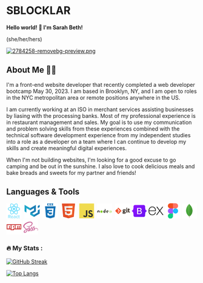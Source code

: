 # SBLOCKLAR

**Hello world! 👋 I'm Sarah Beth!**

(she/her/hers)

[![2784258-removebg-preview.png](https://i.postimg.cc/jqJWkv3Z/2784258-removebg-preview.png)](https://postimg.cc/Lh26Jkp1)

## About Me 👩‍💻

I'm a front-end website developer that recently completed a web developer bootcamp May 30, 2023. I am based in Brooklyn, NY, and I am open to roles in the NYC metropolitan area or remote positions anywhere in the US.

I am currently working at an ISO in merchant services assisting businesses by liasing with the processing banks. Most of my professional experience is in restaurant management and sales. My goal is to use my communication and problem solving skills from these experiences combined with the technical software development experience from my independent studies into a role as a developer on a team where I can continue to develop my skills and create meaningful digital experiences.

When I'm not building websites, I'm looking for a good excuse to go camping and be out in the sunshine. I also love to cook delicious meals and bake breads and sweets for my partner and friends!

## Languages & Tools

<div>
  <img src="https://github.com/devicons/devicon/blob/master/icons/react/react-original-wordmark.svg" title="React" alt="React" width="40" height="40"/>&nbsp;
  <img src="https://github.com/devicons/devicon/blob/master/icons/materialui/materialui-original.svg" title="Material UI" alt="Material UI" width="40" height="40"/>&nbsp;
  <img src="https://github.com/devicons/devicon/blob/master/icons/css3/css3-plain-wordmark.svg"  title="CSS3" alt="CSS" width="40" height="40"/>&nbsp;
  <img src="https://github.com/devicons/devicon/blob/master/icons/html5/html5-original.svg" title="HTML5" alt="HTML" width="40" height="40"/>&nbsp;
  <img src="https://github.com/devicons/devicon/blob/master/icons/javascript/javascript-original.svg" title="JavaScript" alt="JavaScript" width="40" height="40"/>&nbsp;
  <img src="https://github.com/devicons/devicon/blob/master/icons/nodejs/nodejs-original-wordmark.svg" title="NodeJS" alt="NodeJS" width="40" height="40"/>&nbsp;
  <img src="https://github.com/devicons/devicon/blob/master/icons/git/git-original-wordmark.svg" title="Git" **alt="Git" width="40" height="40"/>
  <img src="https://github.com/devicons/devicon/blob/master/icons/bootstrap/bootstrap-original.svg" title="Bootstrap" **alt="Bootstrap" width="40" height="40"/>
  <img src="https://github.com/devicons/devicon/blob/master/icons/express/express-original.svg" title="Express" **alt="Express" width="40" height="40"/>
  <img src="https://github.com/devicons/devicon/blob/master/icons/figma/figma-original.svg" title="Figma" **alt="Figma" width="40" height="40"/>
  <img src="https://github.com/devicons/devicon/blob/master/icons/mongodb/mongodb-original.svg" title="MongoDB" **alt="MongoDB" width="40" height="40"/>
  <img src="https://github.com/devicons/devicon/blob/master/icons/npm/npm-original-wordmark.svg" title="npm" **alt="npm" width="40" height="40"/>
  <img src="https://github.com/devicons/devicon/blob/master/icons/sass/sass-original.svg" title="SASS" **alt="SASS" width="40" height="40"/>
</div>

### :fire: My Stats :

[![GitHub Streak](http://github-readme-streak-stats.herokuapp.com?user=SBLOCKLAR&theme=dark&background=000000)](https://git.io/streak-stats)

[![Top Langs](https://github-readme-stats.vercel.app/api/top-langs/?username=SBLOCKLAR&layout=compact&theme=vision-friendly-dark)](https://github.com/anuraghazra/github-readme-stats)
